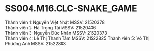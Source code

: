 # SS004.M16.CLC-SNAKE_GAME
Thành viên 1: Nguyễn Việt Nhật    	     MSSV: 21520378           
Thành viên 2: Hà Trọng Tài           	   MSSV: 21520436   
Thành viên 3: Nguyễn Đức Nhân         	 MSSV: 21520373           
Thành viên 4: Lê Thị Thanh Tâm        	 MSSV: 21522825 
Thành viên 5: Võ Thị Phương Anh    		   MSSV: 21522883

